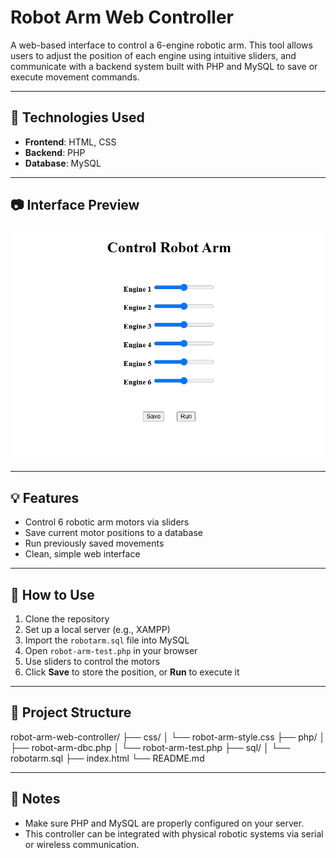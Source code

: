 # Robot Arm Web Controller

A web-based interface to control a 6-engine robotic arm. This tool allows users to adjust the position of each engine using intuitive sliders, and communicate with a backend system built with PHP and MySQL to save or execute movement commands.

---

## 🔧 Technologies Used

- **Frontend**: HTML, CSS
- **Backend**: PHP
- **Database**: MySQL

---

## 📷 Interface Preview

![Control Robot Arm](screenshot.png)

---

## 💡 Features

- Control 6 robotic arm motors via sliders
- Save current motor positions to a database
- Run previously saved movements
- Clean, simple web interface

---

## 🚀 How to Use

1. Clone the repository
2. Set up a local server (e.g., XAMPP)
3. Import the `robotarm.sql` file into MySQL
4. Open `robot-arm-test.php` in your browser
5. Use sliders to control the motors
6. Click **Save** to store the position, or **Run** to execute it

---

## 📁 Project Structure
robot-arm-web-controller/
├── css/
│   └── robot-arm-style.css
├── php/
│   ├── robot-arm-dbc.php
│   └── robot-arm-test.php
├── sql/
│   └── robotarm.sql
├── index.html
└── README.md



---

## 📌 Notes

- Make sure PHP and MySQL are properly configured on your server.
- This controller can be integrated with physical robotic systems via serial or wireless communication.


